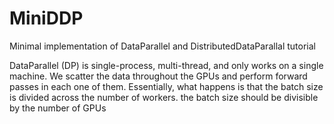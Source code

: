 # MiniDDP
Minimal implementation of DataParallel and DistributedDataParallal tutorial

DataParallel (DP) is single-process, multi-thread, and only works on a single machine. We scatter the data throughout the GPUs and perform forward passes in each one of them. Essentially, what happens is that the batch size is divided across the number of workers. the batch size should be divisible by the number of GPUs
